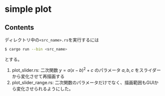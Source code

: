 # simple plot

## Contents 

ディレクトリ中の`<src_name>.rs`を実行するには

```bash
$ cargo run --bin <src_name>
```

とする。

1. plot\_slider.rs: 二次関数 $y = a(x - b)^2 + c$ のパラメータ $a,b,c$ をスライダーから変化させて再描画する
2. plot\_slider\_range.rs: 二次関数のパラメータだけでなく、描画範囲もGUIから変化させられるようにした。 
